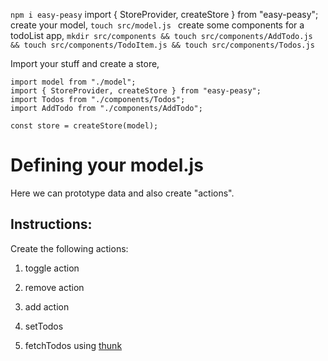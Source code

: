 `npm i easy-peasy`
import { StoreProvider, createStore } from "easy-peasy";
create your model,  `touch src/model.js `
create some components for a todoList app, `mkdir src/components && touch src/components/AddTodo.js && touch src/components/TodoItem.js && touch src/components/Todos.js`

Import your stuff and create a store,
```
import model from "./model";
import { StoreProvider, createStore } from "easy-peasy";
import Todos from "./components/Todos";
import AddTodo from "./components/AddTodo";

const store = createStore(model);
```


# Defining your model.js

Here we can prototype data and also create "actions".

## Instructions:
Create the following actions:
1. toggle action
2. remove action
3. add action

4. setTodos
5. fetchTodos using [thunk]()